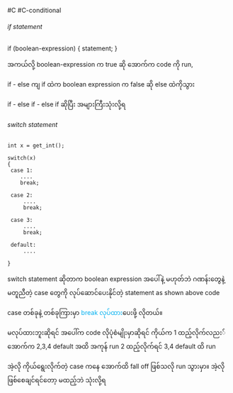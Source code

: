 #C #C-conditional

###### if statement

if (boolean-expression)
{
 statement;
}

အကယ်လို့ boolean-expression က true ဆို အောက်က code ကို run,

if - else ကျ if ထဲက boolean expression က false ဆို else ထဲကိုသွား

if - else if - else if ဆိုပြီး အများကြီးသုံးလို့ရ


###### switch statement

```
int x = get_int(); 

switch(x)
{
 case 1:
    ....
    break;

 case 2:
	 ....
	 break;

 case 3: 
	 ....
	 break;

 default:
	 ....

}

```

switch statement ဆိုတာက boolean expression အပေါ်နဲ့ မဟုတ်ဘဲ ဂဏန်းတွေနဲ့ မတူညီတဲ့ case တွေကို လုပ်ဆောင်ပေးနိုင်တဲ့ statement as shown above code

case တစ်ခုနဲ့ တစ်ခုကြားမှာ <span style="color:rgb(0, 176, 240)">break လုပ်ထား</span>ပေးဖို့ လိုတယ်။ 

မလုပ်ထားဘူးဆိုရင် အပေါ်က code လိုပုံစံမျိုးမှာဆိုရင် ကိုယ်က 1 ‌ထည့်လိုက်လညး် အောက်က 2,3,4 default အထိ အကုန် run
2 ထည့်လိုက်ရင် 3,4 default ထိ run

အဲ့လို ကိုယ်ရွေးလိုက်တဲ့ case ကနေ အောက်ထိ fall off ဖြစ်သလို run သွားမှာ။ အဲ့လိုဖြစ်စေချင်ရင်တော့ မထည့်ဘဲ သုံးလို့ရ